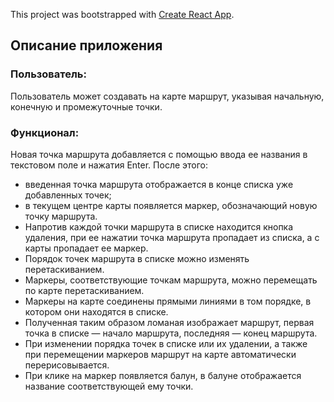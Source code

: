 This project was bootstrapped with [Create React App](https://github.com/facebook/create-react-app).

## Описание приложения

### Пользователь:

Пользователь может создавать на карте маршрут, указывая начальную, конечную и промежуточные точки.

### Функционал:

Новая точка маршрута добавляется с помощью ввода ее названия в текстовом поле и нажатия Enter. После этого:

- введенная точка маршрута отображается в конце списка уже добавленных точек;
- в текущем центре карты появляется маркер, обозначающий новую точку маршрута.
- Напротив каждой точки маршрута в списке находится кнопка удаления, при ее нажатии точка маршрута пропадает из списка, а с карты пропадает ее маркер.
- Порядок точек маршрута в списке можно изменять перетаскиванием.
- Маркеры, соответствующие точкам маршрута, можно перемещать по карте перетаскиванием.
- Маркеры на карте соединены прямыми линиями в том порядке, в котором они находятся в списке.
- Полученная таким образом ломаная изображает маршрут, первая точка в списке — начало маршрута, последняя — конец маршрута.
- При изменении порядка точек в списке или их удалении, а также при перемещении маркеров маршрут на карте автоматически перерисовывается.
- При клике на маркер появляется балун, в балуне отображается название соответствующей ему точки.
